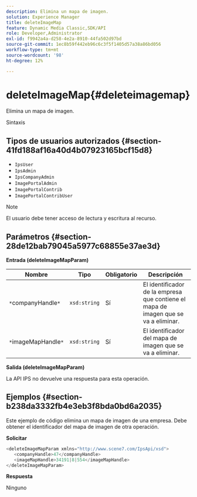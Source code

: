 ```yaml
---
description: Elimina un mapa de imagen.
solution: Experience Manager
title: deleteImageMap
feature: Dynamic Media Classic,SDK/API
role: Developer,Administrator
exl-id: f9942a4a-d258-4e2a-8910-44fa502d97bd
source-git-commit: 1ec8b59f442eb96c6c3f5f1405d57a38a86bd056
workflow-type: tm+mt
source-wordcount: '98'
ht-degree: 12%

---
```


# deleteImageMap{#deleteimagemap}

Elimina un mapa de imagen.

Sintaxis

## Tipos de usuarios autorizados {#section-41fd188af16a40d4b07923165bcf15d8}

* `IpsUser`
* `IpsAdmin`
* `IpsCompanyAdmin`
* `ImagePortalAdmin`
* `ImagePortalContrib`
* `ImagePortalContribUser`

>[!NOTE]
>
>El usuario debe tener acceso de lectura y escritura al recurso.

## Parámetros {#section-28de12bab79045a5977c68855e37ae3d}

**Entrada (deleteImageMapParam)**

| Nombre | Tipo | Obligatorio | Descripción |
|---|---|---|---|
| `*`companyHandle`*` | `xsd:string` | Sí | El identificador de la empresa que contiene el mapa de imagen que se va a eliminar. |
| `*`imageMapHandle`*` | `xsd:string` | Sí | El identificador del mapa de imagen que se va a eliminar. |

**Salida (deleteImageMapParam)**

La API IPS no devuelve una respuesta para esta operación.

## Ejemplos {#section-b238da3332fb4e3eb3f8bda0bd6a2035}

Este ejemplo de código elimina un mapa de imagen de una empresa. Debe obtener el identificador del mapa de imagen de otra operación.

**Solicitar**

```java
<deleteImageMapParam xmlns="http://www.scene7.com/IpsApi/xsd">
   <companyHandle>47</companyHandle>
   <imageMapHandle>34191|8|554</imageMapHandle>
</deleteImageMapParam>
```

**Respuesta**

Ninguno
